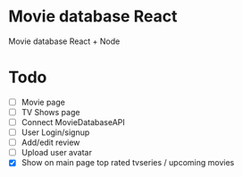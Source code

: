 # Movie database React

Movie database React + Node

# Todo

-   [ ] Movie page
-   [ ] TV Shows page
-   [ ] Connect MovieDatabaseAPI
-   [ ] User Login/signup
-   [ ] Add/edit review
-   [ ] Upload user avatar
-   [x] Show on main page top rated tvseries / upcoming movies
